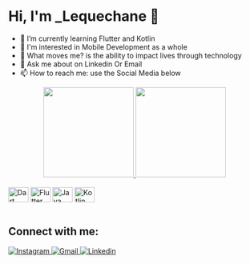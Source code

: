 # Hi, I'm _Lequechane 👋

- 🌱 I’m currently learning Flutter and Kotlin
- 👀 I'm interested in Mobile Development as a whole
- 💙 What moves me? is the ability to impact lives through technology
- 💬 Ask me about on Linkedin Or Email
- 📫 How to reach me: use the Social Media below

<!-- Statistic -->
<div align="center">
  <a href="https://github.com/domingoslequechane">
  <img height="180em" src="https://github-readme-stats.vercel.app/api?username=domingoslequechane&show_icons=true&theme=dracula&include_all_commits=true&count_private=true"/>
  <img height="180em" src="https://github-readme-stats.vercel.app/api/top-langs/?username=domingoslequechane&layout=compact&langs_count=7&theme=dracula"/>
</div>
  
<!--  Technologies  -->
<div style="display: inline_block"><br>
  <a href="https://dart.dev/" target="_blank" ><img align="center" alt="Dart" height="30" width="40" src="https://cdn.jsdelivr.net/gh/devicons/devicon/icons/dart/dart-original.svg"></a>
  <a href="https://flutter.dev/" target="_blank" ><img align="center" alt="Flutter" height="30" width="40" src="https://cdn.jsdelivr.net/gh/devicons/devicon/icons/flutter/flutter-original.svg"></a>
  <a href="https://www.oracle.com/java/technologies/" target="_blank" >
  <img align="center" alt="Java" height="30" width="40" src="https://cdn.jsdelivr.net/gh/devicons/devicon/icons/java/java-original.svg"></a>
  <a href="https://kotlinlang.org/" target="_blank" >
  <img align="center" alt="Kotlin" height="30" width="40" src="https://cdn.jsdelivr.net/gh/devicons/devicon/icons/kotlin/kotlin-original.svg" /></a>
</div>

 <div>
   <br/>
 </div>
  
  ## Connect with me:
<div> 
  <a href="https://www.instagram.com/domingosf.lequechane/" target="_blank">
    <img src="https://img.shields.io/badge/Instagram-E4405F?style=for-the-badge&logo=instagram&logoColor=white" alt="Instagram"/>
  </a>
  <a href = "mailto:domingosf.lequechane@gmail.com" target="_blank" style="target-new: tab;">
    <img src="https://img.shields.io/badge/-Gmail-%23333?style=for-the-badge&logo=gmail&logoColor=white" alt="Gmail"/>
  </a>
  <a href="https://www.linkedin.com/in/domingos-lequechane/" target="_blank" style="target-new: tab;">
    <img src="https://img.shields.io/badge/-LinkedIn-%230077B5?style=for-the-badge&logo=linkedin&logoColor=white" alt="Linkedin"/>
  </a> 
</div>
